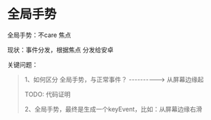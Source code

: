 # 全局手势

全局手势：不care 焦点

现状：事件分发，根据焦点  分发给安卓



关键问题：

>   1、如何区分 全局手势，与正常事件？  ----------> 从屏幕边缘起
>
>   TODO: 代码证明
>
>   2、全局手势，最终是生成一个keyEvent，比如：从屏幕边缘右滑



